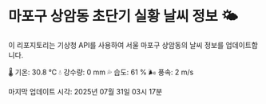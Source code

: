 
# 마포구 상암동 초단기 실황 날씨 정보 🌤️

이 리포지토리는 기상청 API를 사용하여 서울 마포구 상암동의 날씨 정보를 업데이트합니다. 

🌡️ 기온: 30.8 ℃
💧 강수량: 0 mm
💦 습도: 61 %
🌬️ 풍속: 2 m/s

마지막 업데이트 시각: 2025년 07월 31일 03시 17분    
